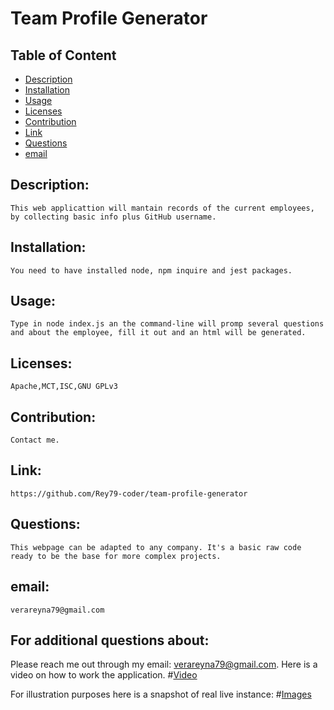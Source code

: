 
# Team Profile Generator


## Table of Content

- [Description](#Description)
- [Installation](#Installation)
- [Usage](#Usage)
- [Licenses](#Licenses)
- [Contribution](#Contribution)
- [Link](#Link)
- [Questions](#Questions)
- [email](#email)

## Description:
    This web applicattion will mantain records of the current employees, by collecting basic info plus GitHub username. 
## Installation:
    You need to have installed node, npm inquire and jest packages.
## Usage:
    Type in node index.js an the command-line will promp several questions and about the employee, fill it out and an html will be generated.
## Licenses:
    Apache,MCT,ISC,GNU GPLv3
## Contribution:
    Contact me.
## Link:
    https://github.com/Rey79-coder/team-profile-generator
## Questions:
    This webpage can be adapted to any company. It's a basic raw code ready to be the base for more complex projects.
## email:
    verareyna79@gmail.com

## For additional questions about:
   Please reach me out through my email: verareyna79@gmail.com.
   Here is a video on how to work the application.
#[Video](https://www.youtube.com/watch?v=S_z12I3c0U8&t=22s)

For illustration purposes here is a snapshot of real live instance:
#[Images](https://raw.githubusercontent.com/Rey79-coder/README-generator/main/assets/img/README-sample-template-1920x720.png)

